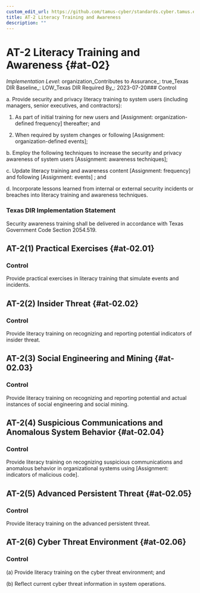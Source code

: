 ```yaml
---
custom_edit_url: https://github.com/tamus-cyber/standards.cyber.tamus.edu/tree/main/static/content/tamus.edu/TAMUS_profile.xml
title: AT-2 Literacy Training and Awareness
description: ""
---
```


# AT-2 Literacy Training and Awareness {#at-02}

_Implementation Level_: organization_Contributes to Assurance_: true_Texas DIR Baseline_: LOW_Texas DIR Required By_: 2023-07-20### Control

a. Provide security and privacy literacy training to system users (including managers, senior executives, and contractors):

1. As part of initial training for new users and [Assignment: organization-defined frequency] thereafter; and

2. When required by system changes or following [Assignment: organization-defined events];

b. Employ the following techniques to increase the security and privacy awareness of system users [Assignment: awareness techniques];

c. Update literacy training and awareness content [Assignment: frequency] and following [Assignment: events] ; and

d. Incorporate lessons learned from internal or external security incidents or breaches into literacy training and awareness techniques.

### Texas DIR Implementation Statement

Security awareness training shall be delivered in accordance with Texas Government Code Section 2054.519.

## AT-2(1) Practical Exercises {#at-02.01}

### Control

Provide practical exercises in literacy training that simulate events and incidents.

## AT-2(2) Insider Threat {#at-02.02}

### Control

Provide literacy training on recognizing and reporting potential indicators of insider threat.

## AT-2(3) Social Engineering and Mining {#at-02.03}

### Control

Provide literacy training on recognizing and reporting potential and actual instances of social engineering and social mining.

## AT-2(4) Suspicious Communications and Anomalous System Behavior {#at-02.04}

### Control

Provide literacy training on recognizing suspicious communications and anomalous behavior in organizational systems using [Assignment: indicators of malicious code].

## AT-2(5) Advanced Persistent Threat {#at-02.05}

### Control

Provide literacy training on the advanced persistent threat.

## AT-2(6) Cyber Threat Environment {#at-02.06}

### Control

(a) Provide literacy training on the cyber threat environment; and

(b) Reflect current cyber threat information in system operations.

